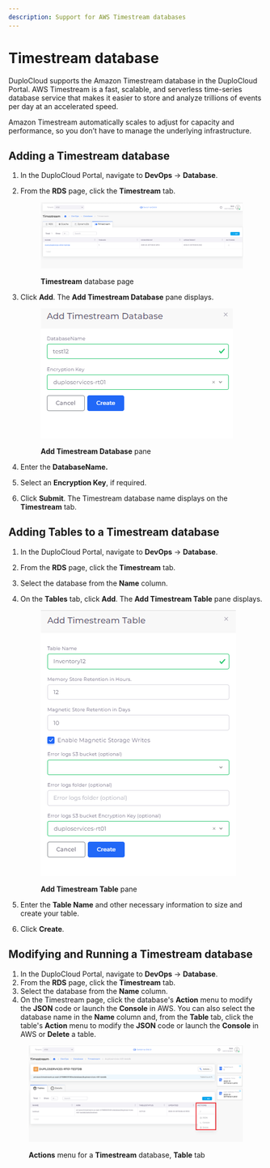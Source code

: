 ```yaml
---
description: Support for AWS Timestream databases
---
```


# Timestream database

DuploCloud supports the Amazon Timestream database in the DuploCloud Portal. AWS Timestream is a fast, scalable, and serverless time-series database service that makes it easier to store and analyze trillions of events per day at an accelerated speed.&#x20;

Amazon Timestream automatically scales to adjust for capacity and performance, so you don’t have to manage the underlying infrastructure.

## Adding a Timestream database

1. In the DuploCloud Portal, navigate to **DevOps** -> **Database**.
2.  From the **RDS** page, click the **Timestream** tab.

    <figure><img src="../../../.gitbook/assets/AWS_Timestream.png" alt=""><figcaption><p><strong>Timestream</strong> database page </p></figcaption></figure>
3.  Click **Add**. The **Add Timestream Database** pane displays.

    <figure><img src="../../../.gitbook/assets/AWS_Add_Timestream_DB.png" alt=""><figcaption><p><strong>Add Timestream Database</strong> pane</p></figcaption></figure>
4. Enter the **DatabaseName.**
5. Select an **Encryption Key**, if required.
6. Click **Submit**. The Timestream database name displays on the **Timestream** tab.

## Adding Tables to a Timestream database

1. In the DuploCloud Portal, navigate to **DevOps** -> **Database**.
2. From the **RDS** page, click the **Timestream** tab.
3. Select the database from the **Name** column.
4.  On the **Tables** tab, click **Add**. The **Add Timestream Table** pane displays.

    <figure><img src="../../../.gitbook/assets/AWS_Add_Timestream_Table.png" alt=""><figcaption><p><strong>Add Timestream Table</strong> pane</p></figcaption></figure>
5. Enter the **Table Name** and other necessary information to size and create your table.
6. Click **Create**.

## Modifying and Running a Timestream database

1. In the DuploCloud Portal, navigate to **DevOps** -> **Database**.
2. From the **RDS** page, click the **Timestream** tab.
3. Select the database from the **Name** column.
4. On the Timestream page, click the database's **Action** menu to modify the **JSON** code or launch the **Console** in AWS. You can also select the database name in the **Name** column and, from the **Table** tab, click the table's **Action** menu to modify the **JSON** code or launch the **Console** in AWS or **Delete** a table.

<figure><img src="../../../.gitbook/assets/AWS_Timestream_Action.png" alt=""><figcaption><p><strong>Actions</strong> menu for a <strong>Timestream</strong> database, <strong>Table</strong> tab</p></figcaption></figure>

